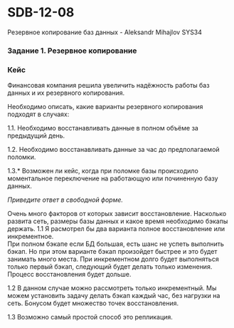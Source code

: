 # SDB-12-08
Резервное копирование баз данных - Aleksandr Mihajlov SYS34  
  
### Задание 1. Резервное копирование

### Кейс
Финансовая компания решила увеличить надёжность работы баз данных и их резервного копирования. 

Необходимо описать, какие варианты резервного копирования подходят в случаях: 

1.1. Необходимо восстанавливать данные в полном объёме за предыдущий день.

1.2. Необходимо восстанавливать данные за час до предполагаемой поломки.

1.3.* Возможен ли кейс, когда при поломке базы происходило моментальное переключение на работающую или починенную базу данных.

*Приведите ответ в свободной форме.*  
  
Очень много факторов от которых зависит восстановление. Насколько развита сеть, размеры базы данных и какое время необходимо бэкапы держать.
1.1 Я расмотрел бы два варианта полное восстановление или инкрементное.  
При полном бэкапе если БД большая, есть шанс не успеть выполнить бэкап. Но при этом варианте бэкап произойдет быстрее и это будет занимать много места.
При инкрементном долго будет выполняться только первый бэкап, следующий будет делать только изменения. Процесс восстановления будет дольше.  
  
1.2 В данном случае можно рассмотреть только инкрементный. Мы можем установить задачу делать бэкап каждый час, без нагрузки на сеть.
Бонусом будет множество точек восстановления.

1.3 Возможно самый простой способ это репликация.